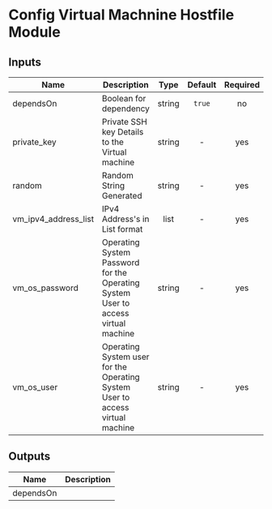 <!---
Copyright IBM Corp. 2018, 2018
--->

# Config Virtual Machnine Hostfile Module

## Inputs

| Name | Description | Type | Default | Required |
|------|-------------|:----:|:-----:|:-----:|
| dependsOn | Boolean for dependency | string | `true` | no |
| private_key | Private SSH key Details to the Virtual machine | string | - | yes |
| random | Random String Generated | string | - | yes |
| vm_ipv4_address_list | IPv4 Address's in List format | list | - | yes |
| vm_os_password | Operating System Password for the Operating System User to access virtual machine | string | - | yes |
| vm_os_user | Operating System user for the Operating System User to access virtual machine | string | - | yes |

## Outputs

| Name | Description |
|------|-------------|
| dependsOn |  |
